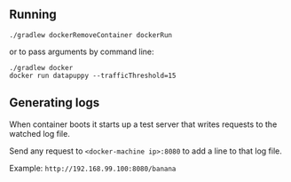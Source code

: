 ## Running

    ./gradlew dockerRemoveContainer dockerRun

or to pass arguments by command line:

    ./gradlew docker
    docker run datapuppy --trafficThreshold=15

## Generating logs

When container boots it starts up a test server that writes requests to the watched log file.

Send any request to `<docker-machine ip>:8080` to add a line to that log file.

Example: `http://192.168.99.100:8080/banana`
